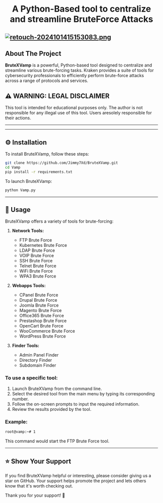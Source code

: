 
<h1 align="center">

   A Python-Based tool to centralize and streamline BruteForce Attacks
</p>

[![retouch-2024101415153083.png](https://i.postimg.cc/Hnqg2JJk/retouch-2024101415153083.png)](https://postimg.cc/5QST92qh)
---

## About The Project
<b>BruteXVamp</b> is a powerful, Python-based tool designed to centralize and streamline various brute-forcing tasks. Kraken provides a suite of tools for cybersecurity professionals to efficiently perform brute-force attacks across a range of protocols and services.

## ⚠️  WARNING: LEGAL DISCLAIMER

This tool is intended for educational purposes only. The author is not responsible for any illegal use of this tool. Users aresolely responsible 
for their actions.

---

---

## ⚙️ Installation

To install BruteXVamp, follow these steps:

```bash
git clone https://github.com/Jimmy7Xd/BruteXVamp.git
cd Vamp
pip install -r requirements.txt
```

To launch BruteXVamp:

```bash
python Vamp.py
```

---

## 📖 Usage

BruteXVamp offers a variety of tools for brute-forcing:

1. **Network Tools:**
   - FTP Brute Force
   - Kubernetes Brute Force
   - LDAP Brute Force
   - VOIP Brute Force
   - SSH Brute Force
   - Telnet Brute Force
   - WiFi Brute Force
   - WPA3 Brute Force

2. **Webapps Tools:**
   - CPanel Brute Force
   - Drupal Brute Force
   - Joomla Brute Force
   - Magento Brute Force
   - Office365 Brute Force
   - Prestashop Brute Force
   - OpenCart Brute Force
   - WooCommerce Brute Force
   - WordPress Brute Force
3. **Finder Tools:**
   - Admin Panel Finder
   - Directory Finder
   - Subdomain Finder

### To use a specific tool:

1. Launch BruteXVamp from the command line.
2. Select the desired tool from the main menu by typing its corresponding number.
3. Follow the on-screen prompts to input the required information.
4. Review the results provided by the tool.

### Example:

```bash
root@vamp:~# 1
```
This command would start the FTP Brute Force tool.

---

## ⭐️ Show Your Support

If you find BruteXVamp helpful or interesting, please consider giving us a star on GitHub. Your support helps promote the project and lets others know that it's worth checking out.

Thank you for your support! 🌟
